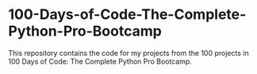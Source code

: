 # 100-Days-of-Code-The-Complete-Python-Pro-Bootcamp
This repository contains the code for my projects from the 100 projects in 100 Days of Code: The Complete Python Pro Bootcamp.
